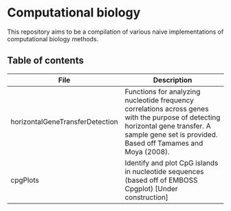 # Computational biology

This repository aims to be a compilation of various naive implementations of computational biology methods.

## Table of contents

| File	| Description | 
| ----- | ----------- |
| horizontalGeneTransferDetection | Functions for analyzing nucleotide frequency correlations across genes with the purpose of detecting horizontal gene transfer. A sample gene set is provided. Based off Tamames and Moya (2008). |
| cpgPlots | Identify and plot CpG islands in nucleotide sequences (based off of EMBOSS Cpgplot) [Under construction] | 
